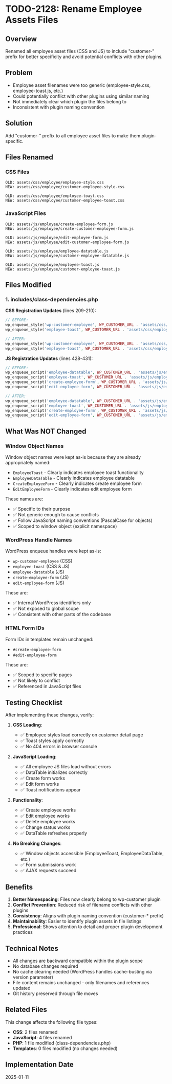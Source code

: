 # TODO-2128: Rename Employee Assets Files

## Overview
Renamed all employee asset files (CSS and JS) to include "customer-" prefix for better specificity and avoid potential conflicts with other plugins.

## Problem
- Employee asset filenames were too generic (employee-style.css, employee-toast.js, etc.)
- Could potentially conflict with other plugins using similar naming
- Not immediately clear which plugin the files belong to
- Inconsistent with plugin naming convention

## Solution
Add "customer-" prefix to all employee asset files to make them plugin-specific.

## Files Renamed

### CSS Files
```
OLD: assets/css/employee/employee-style.css
NEW: assets/css/employee/customer-employee-style.css

OLD: assets/css/employee/employee-toast.css
NEW: assets/css/employee/customer-employee-toast.css
```

### JavaScript Files
```
OLD: assets/js/employee/create-employee-form.js
NEW: assets/js/employee/create-customer-employee-form.js

OLD: assets/js/employee/edit-employee-form.js
NEW: assets/js/employee/edit-customer-employee-form.js

OLD: assets/js/employee/employee-datatable.js
NEW: assets/js/employee/customer-employee-datatable.js

OLD: assets/js/employee/employee-toast.js
NEW: assets/js/employee/customer-employee-toast.js
```

## Files Modified

### 1. includes/class-dependencies.php

**CSS Registration Updates** (lines 209-210):
```php
// BEFORE:
wp_enqueue_style('wp-customer-employee', WP_CUSTOMER_URL . 'assets/css/employee/employee-style.css', [], $this->version);
wp_enqueue_style('employee-toast', WP_CUSTOMER_URL . 'assets/css/employee/employee-toast.css', [], $this->version);

// AFTER:
wp_enqueue_style('wp-customer-employee', WP_CUSTOMER_URL . 'assets/css/employee/customer-employee-style.css', [], $this->version);
wp_enqueue_style('employee-toast', WP_CUSTOMER_URL . 'assets/css/employee/customer-employee-toast.css', [], $this->version);
```

**JS Registration Updates** (lines 428-431):
```php
// BEFORE:
wp_enqueue_script('employee-datatable', WP_CUSTOMER_URL . 'assets/js/employee/employee-datatable.js', ['jquery', 'datatables', 'customer-toast', 'customer'], $this->version, true);
wp_enqueue_script('employee-toast', WP_CUSTOMER_URL . 'assets/js/employee/employee-toast.js', ['jquery'], $this->version, true);
wp_enqueue_script('create-employee-form', WP_CUSTOMER_URL . 'assets/js/employee/create-employee-form.js', ['jquery', 'jquery-validate', 'employee-toast', 'employee-datatable'], $this->version, true);
wp_enqueue_script('edit-employee-form', WP_CUSTOMER_URL . 'assets/js/employee/edit-employee-form.js', ['jquery', 'jquery-validate', 'employee-toast', 'employee-datatable'], $this->version, true);

// AFTER:
wp_enqueue_script('employee-datatable', WP_CUSTOMER_URL . 'assets/js/employee/customer-employee-datatable.js', ['jquery', 'datatables', 'customer-toast', 'customer'], $this->version, true);
wp_enqueue_script('employee-toast', WP_CUSTOMER_URL . 'assets/js/employee/customer-employee-toast.js', ['jquery'], $this->version, true);
wp_enqueue_script('create-employee-form', WP_CUSTOMER_URL . 'assets/js/employee/create-customer-employee-form.js', ['jquery', 'jquery-validate', 'employee-toast', 'employee-datatable'], $this->version, true);
wp_enqueue_script('edit-employee-form', WP_CUSTOMER_URL . 'assets/js/employee/edit-customer-employee-form.js', ['jquery', 'jquery-validate', 'employee-toast', 'employee-datatable'], $this->version, true);
```

## What Was NOT Changed

### Window Object Names
Window object names were kept as-is because they are already appropriately named:
- `EmployeeToast` - Clearly indicates employee toast functionality
- `EmployeeDataTable` - Clearly indicates employee datatable
- `CreateEmployeeForm` - Clearly indicates create employee form
- `EditEmployeeForm` - Clearly indicates edit employee form

These names are:
- ✅ Specific to their purpose
- ✅ Not generic enough to cause conflicts
- ✅ Follow JavaScript naming conventions (PascalCase for objects)
- ✅ Scoped to window object (explicit namespace)

### WordPress Handle Names
WordPress enqueue handles were kept as-is:
- `wp-customer-employee` (CSS)
- `employee-toast` (CSS & JS)
- `employee-datatable` (JS)
- `create-employee-form` (JS)
- `edit-employee-form` (JS)

These are:
- ✅ Internal WordPress identifiers only
- ✅ Not exposed to global scope
- ✅ Consistent with other parts of the codebase

### HTML Form IDs
Form IDs in templates remain unchanged:
- `#create-employee-form`
- `#edit-employee-form`

These are:
- ✅ Scoped to specific pages
- ✅ Not likely to conflict
- ✅ Referenced in JavaScript files

## Testing Checklist

After implementing these changes, verify:

1. **CSS Loading**:
   - ✅ Employee styles load correctly on customer detail page
   - ✅ Toast styles apply correctly
   - ✅ No 404 errors in browser console

2. **JavaScript Loading**:
   - ✅ All employee JS files load without errors
   - ✅ DataTable initializes correctly
   - ✅ Create form works
   - ✅ Edit form works
   - ✅ Toast notifications appear

3. **Functionality**:
   - ✅ Create employee works
   - ✅ Edit employee works
   - ✅ Delete employee works
   - ✅ Change status works
   - ✅ DataTable refreshes properly

4. **No Breaking Changes**:
   - ✅ Window objects accessible (EmployeeToast, EmployeeDataTable, etc.)
   - ✅ Form submissions work
   - ✅ AJAX requests succeed

## Benefits

1. **Better Namespacing**: Files now clearly belong to wp-customer plugin
2. **Conflict Prevention**: Reduced risk of filename conflicts with other plugins
3. **Consistency**: Aligns with plugin naming convention (customer-* prefix)
4. **Maintainability**: Easier to identify plugin assets in file listings
5. **Professional**: Shows attention to detail and proper plugin development practices

## Technical Notes

- All changes are backward compatible within the plugin scope
- No database changes required
- No cache clearing needed (WordPress handles cache-busting via version parameter)
- File content remains unchanged - only filenames and references updated
- Git history preserved through file moves

## Related Files

This change affects the following file types:
- **CSS**: 2 files renamed
- **JavaScript**: 4 files renamed
- **PHP**: 1 file modified (class-dependencies.php)
- **Templates**: 0 files modified (no changes needed)

## Implementation Date
2025-01-11

